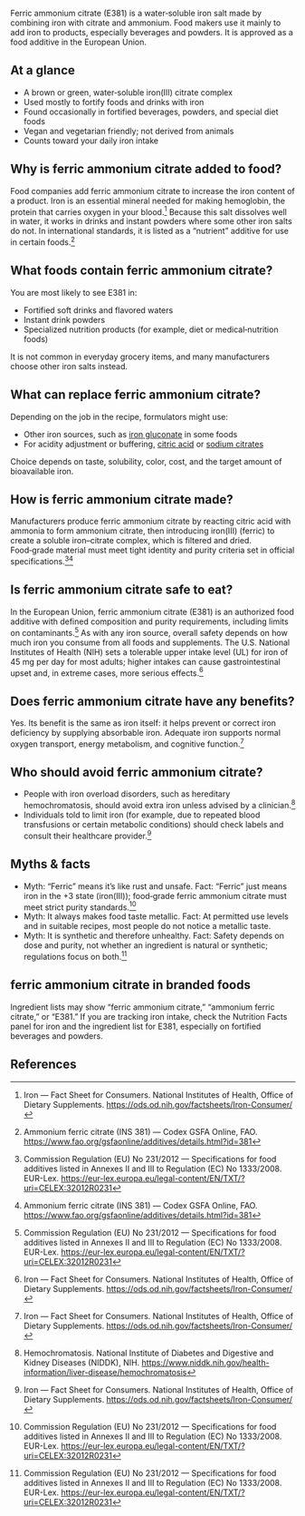 Ferric ammonium citrate (E381) is a water‑soluble iron salt made by combining iron with citrate and ammonium. Food makers use it mainly to add iron to products, especially beverages and powders. It is approved as a food additive in the European Union.

<!--more-->

## At a glance

- A brown or green, water‑soluble iron(III) citrate complex
- Used mostly to fortify foods and drinks with iron
- Found occasionally in fortified beverages, powders, and special diet foods
- Vegan and vegetarian friendly; not derived from animals
- Counts toward your daily iron intake

## Why is ferric ammonium citrate added to food?

Food companies add ferric ammonium citrate to increase the iron content of a product. Iron is an essential mineral needed for making hemoglobin, the protein that carries oxygen in your blood.[^3] Because this salt dissolves well in water, it works in drinks and instant powders where some other iron salts do not. In international standards, it is listed as a “nutrient” additive for use in certain foods.[^2]

## What foods contain ferric ammonium citrate?

You are most likely to see E381 in:
- Fortified soft drinks and flavored waters
- Instant drink powders
- Specialized nutrition products (for example, diet or medical‑nutrition foods)

It is not common in everyday grocery items, and many manufacturers choose other iron salts instead.

## What can replace ferric ammonium citrate?

Depending on the job in the recipe, formulators might use:
- Other iron sources, such as [iron gluconate](/e579-iron-gluconate) in some foods
- For acidity adjustment or buffering, [citric acid](/e330-citric-acid) or [sodium citrates](/e331-sodium-citrates)

Choice depends on taste, solubility, color, cost, and the target amount of bioavailable iron.

## How is ferric ammonium citrate made?

Manufacturers produce ferric ammonium citrate by reacting citric acid with ammonia to form ammonium citrate, then introducing iron(III) (ferric) to create a soluble iron–citrate complex, which is filtered and dried. Food‑grade material must meet tight identity and purity criteria set in official specifications.[^1][^2]

## Is ferric ammonium citrate safe to eat?

In the European Union, ferric ammonium citrate (E381) is an authorized food additive with defined composition and purity requirements, including limits on contaminants.[^1] As with any iron source, overall safety depends on how much iron you consume from all foods and supplements. The U.S. National Institutes of Health (NIH) sets a tolerable upper intake level (UL) for iron of 45 mg per day for most adults; higher intakes can cause gastrointestinal upset and, in extreme cases, more serious effects.[^3]

## Does ferric ammonium citrate have any benefits?

Yes. Its benefit is the same as iron itself: it helps prevent or correct iron deficiency by supplying absorbable iron. Adequate iron supports normal oxygen transport, energy metabolism, and cognitive function.[^3]

## Who should avoid ferric ammonium citrate?

- People with iron overload disorders, such as hereditary hemochromatosis, should avoid extra iron unless advised by a clinician.[^4]
- Individuals told to limit iron (for example, due to repeated blood transfusions or certain metabolic conditions) should check labels and consult their healthcare provider.[^3]

## Myths & facts

- Myth: “Ferric” means it’s like rust and unsafe. Fact: “Ferric” just means iron in the +3 state (iron(III)); food‑grade ferric ammonium citrate must meet strict purity standards.[^1]
- Myth: It always makes food taste metallic. Fact: At permitted use levels and in suitable recipes, most people do not notice a metallic taste.
- Myth: It is synthetic and therefore unhealthy. Fact: Safety depends on dose and purity, not whether an ingredient is natural or synthetic; regulations focus on both.[^1]

## ferric ammonium citrate in branded foods

Ingredient lists may show “ferric ammonium citrate,” “ammonium ferric citrate,” or “E381.” If you are tracking iron intake, check the Nutrition Facts panel for iron and the ingredient list for E381, especially on fortified beverages and powders.

## References

[^1]: Commission Regulation (EU) No 231/2012 — Specifications for food additives listed in Annexes II and III to Regulation (EC) No 1333/2008. EUR-Lex. https://eur-lex.europa.eu/legal-content/EN/TXT/?uri=CELEX:32012R0231
[^2]: Ammonium ferric citrate (INS 381) — Codex GSFA Online, FAO. https://www.fao.org/gsfaonline/additives/details.html?id=381
[^3]: Iron — Fact Sheet for Consumers. National Institutes of Health, Office of Dietary Supplements. https://ods.od.nih.gov/factsheets/Iron-Consumer/
[^4]: Hemochromatosis. National Institute of Diabetes and Digestive and Kidney Diseases (NIDDK), NIH. https://www.niddk.nih.gov/health-information/liver-disease/hemochromatosis

